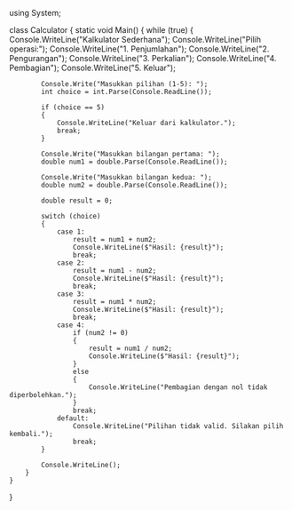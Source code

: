 using System;

class Calculator
{
    static void Main()
    {
        while (true)
        {
            Console.WriteLine("Kalkulator Sederhana");
            Console.WriteLine("Pilih operasi:");
            Console.WriteLine("1. Penjumlahan");
            Console.WriteLine("2. Pengurangan");
            Console.WriteLine("3. Perkalian");
            Console.WriteLine("4. Pembagian");
            Console.WriteLine("5. Keluar");

            Console.Write("Masukkan pilihan (1-5): ");
            int choice = int.Parse(Console.ReadLine());

            if (choice == 5)
            {
                Console.WriteLine("Keluar dari kalkulator.");
                break;
            }

            Console.Write("Masukkan bilangan pertama: ");
            double num1 = double.Parse(Console.ReadLine());

            Console.Write("Masukkan bilangan kedua: ");
            double num2 = double.Parse(Console.ReadLine());

            double result = 0;

            switch (choice)
            {
                case 1:
                    result = num1 + num2;
                    Console.WriteLine($"Hasil: {result}");
                    break;
                case 2:
                    result = num1 - num2;
                    Console.WriteLine($"Hasil: {result}");
                    break;
                case 3:
                    result = num1 * num2;
                    Console.WriteLine($"Hasil: {result}");
                    break;
                case 4:
                    if (num2 != 0)
                    {
                        result = num1 / num2;
                        Console.WriteLine($"Hasil: {result}");
                    }
                    else
                    {
                        Console.WriteLine("Pembagian dengan nol tidak diperbolehkan.");
                    }
                    break;
                default:
                    Console.WriteLine("Pilihan tidak valid. Silakan pilih kembali.");
                    break;
            }

            Console.WriteLine();
        }
    }
}
